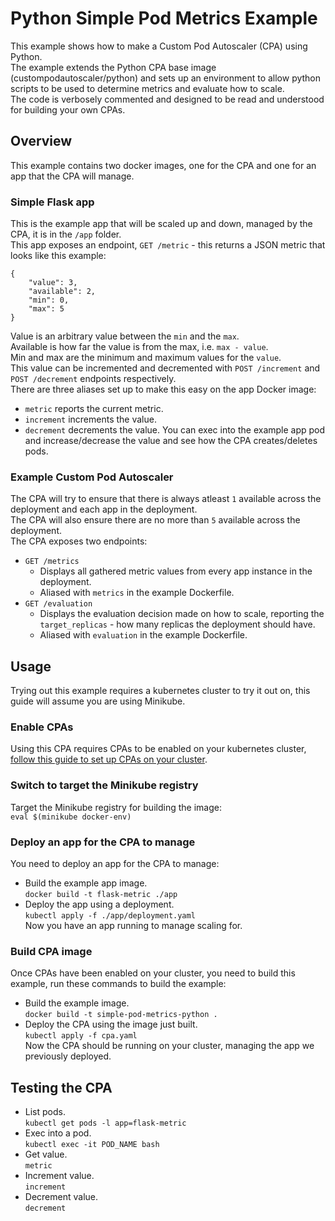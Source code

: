 # Python Simple Pod Metrics Example
This example shows how to make a Custom Pod Autoscaler (CPA) using Python.  
The example extends the Python CPA base image (custompodautoscaler/python) and sets up an environment to allow python scripts to be used to determine metrics and evaluate how to scale.  
The code is verbosely commented and designed to be read and understood for building your own CPAs.

## Overview
This example contains two docker images, one for the CPA and one for an app that the CPA will manage.  

### Simple Flask app
This is the example app that will be scaled up and down, managed by the CPA, it is in the `/app` folder.  
This app exposes an endpoint, `GET /metric` - this returns a JSON metric that looks like this example:
```
{
    "value": 3,
    "available": 2,
    "min": 0,
    "max": 5
}
```  
Value is an arbitrary value between the `min` and the `max`.  
Available is how far the value is from the max, i.e. `max - value`.  
Min and max are the minimum and maximum values for the `value`.  
This value can be incremented and decremented with `POST /increment` and `POST /decrement` endpoints respectively.  
There are three aliases set up to make this easy on the app Docker image:
* `metric` reports the current metric.
* `increment` increments the value.
* `decrement` decrements the value.
You can exec into the example app pod and increase/decrease the value and see how the CPA creates/deletes pods.  

### Example Custom Pod Autoscaler

The CPA will try to ensure that there is always atleast `1` available across the deployment and each app in the deployment.  
The CPA will also ensure there are no more than `5` available across the deployment.  
The CPA exposes two endpoints:
* `GET /metrics`
    * Displays all gathered metric values from every app instance in the deployment.
    * Aliased with `metrics` in the example Dockerfile.
* `GET /evaluation`
    * Displays the evaluation decision made on how to scale, reporting the `target_replicas` - how many replicas the deployment should have.
    * Aliased with `evaluation` in the example Dockerfile.

## Usage
Trying out this example requires a kubernetes cluster to try it out on, this guide will assume you are using Minikube.  

### Enable CPAs
Using this CPA requires CPAs to be enabled on your kubernetes cluster, [follow this guide to set up CPAs on your cluster](https://github.com/jthomperoo/custom-pod-autoscaler-operator#installation).  

### Switch to target the Minikube registry
Target the Minikube registry for building the image:  
`eval $(minikube docker-env)`

### Deploy an app for the CPA to manage
You need to deploy an app for the CPA to manage:  
* Build the example app image.  
`docker build -t flask-metric ./app`  
* Deploy the app using a deployment.  
`kubectl apply -f ./app/deployment.yaml`  
Now you have an app running to manage scaling for.

### Build CPA image
Once CPAs have been enabled on your cluster, you need to build this example, run these commands to build the example:  
* Build the example image.  
`docker build -t simple-pod-metrics-python .`  
* Deploy the CPA using the image just built.  
`kubectl apply -f cpa.yaml`  
Now the CPA should be running on your cluster, managing the app we previously deployed.

## Testing the CPA
* List pods.  
`kubectl get pods -l app=flask-metric`  
* Exec into a pod.  
`kubectl exec -it POD_NAME bash`  
* Get value.  
`metric`  
* Increment value.  
`increment`  
* Decrement value.  
`decrement`